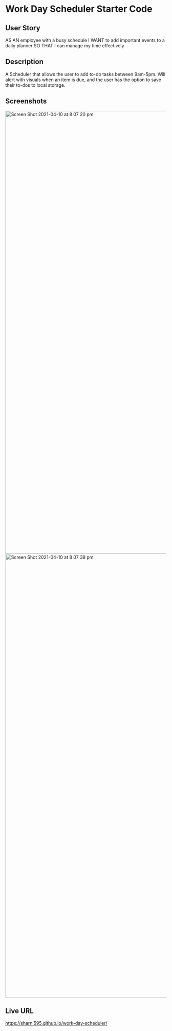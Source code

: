 # Work Day Scheduler Starter Code

## User Story 
AS AN employee with a busy schedule
I WANT to add important events to a daily planner
SO THAT I can manage my time effectively

## Description
A Scheduler that allows the user to add to-do tasks between 9am-5pm. Will alert with visuals when an item is due, and the user has the option to save their to-dos to local storage.

## Screenshots
<img width="1380" alt="Screen Shot 2021-04-10 at 8 07 20 pm" src="https://user-images.githubusercontent.com/72106865/114289971-289b1e80-9a39-11eb-857c-c02fb2f286d0.png">

<img width="1383" alt="Screen Shot 2021-04-10 at 8 07 39 pm" src="https://user-images.githubusercontent.com/72106865/114289976-35b80d80-9a39-11eb-85fb-709d29ea175e.png">

## Live URL
https://sharni595.github.io/work-day-scheduler/
